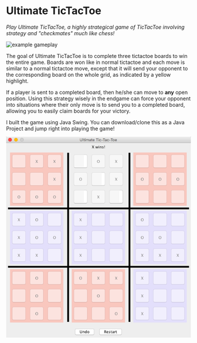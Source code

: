 # Ultimate TicTacToe
*Play Ultimate TicTacToe, a highly strategical game of TicTacToe involving strategy and "checkmates" much like chess!*

![example gameplay](ExampleGameplay.gif)

The goal of Ultimate TicTacToe is to complete three tictactoe boards to win the entire game. Boards are won like in normal tictactoe and each move is similar to a normal tictactoe move, except that it will send your opponent to the corresponding board on the whole grid, as indicated by a yellow highlight.

If a player is sent to a completed board, then he/she can move to **any** open position. Using this strategy wisely in the endgame can force your opponent into situations where their only move is to send you to a completed board, allowing you to easily claim boards for your victory.

I built the game using Java Swing. You can download/clone this as a Java Project and jump right into playing the game!

![Have fun!](ExampleWin.png)

